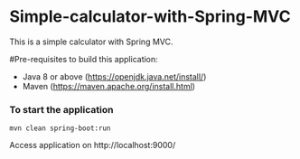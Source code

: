 # Simple-calculator-with-Spring-MVC
This is a simple calculator with Spring MVC.

#Pre-requisites to build this application:

* Java 8 or above (https://openjdk.java.net/install/)
* Maven (https://maven.apache.org/install.html)


### To start the application

`mvn clean spring-boot:run`

Access application on http://localhost:9000/
